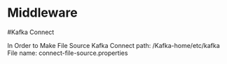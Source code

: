 # Middleware

#Kafka Connect

In Order to Make File Source Kafka Connect
path: /Kafka-home/etc/kafka
File name: connect-file-source.properties